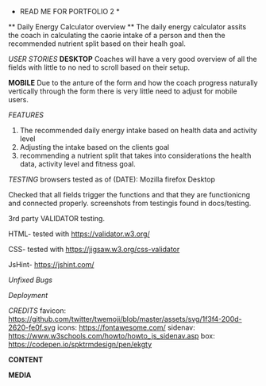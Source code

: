 
* READ ME FOR PORTFOLIO 2  *

** Daily Energy Calculator overview **
The daily energy calculator assits the coach in calculating the caorie intake of a person and then the recommended nutrient split based on their healh goal. 



*USER STORIES*
**DESKTOP**
Coaches will have a very good overview of all the fields with little to no ned to scroll based on their setup. 

**MOBILE**
Due to the anture of the form and how the coach progress naturally vertically through the form there is very little need to adjust for mobile users. 

*FEATURES*
1. The recommended daily energy intake based on health data and activity level
2. Adjusting the intake based on the clients goal
3. recommending a nutrient split that takes into considerations the health data, activity level and fitness goal.



*TESTING*
browsers tested as of (DATE):
Mozilla firefox Desktop

Checked that all fields trigger the functions and that they are functionicng and connected properly. screenshots from testingis found in docs/testing.

3rd party VALIDATOR testing.

HTML- tested with https://validator.w3.org/

CSS- tested with https://jigsaw.w3.org/css-validator

JsHint- https://jshint.com/


         

*Unfixed Bugs*



*Deployment*


*CREDITS*
favicon: https://github.com/twitter/twemoji/blob/master/assets/svg/1f3f4-200d-2620-fe0f.svg
icons: https://fontawesome.com/
sidenav: https://www.w3schools.com/howto/howto_js_sidenav.asp
box: https://codepen.io/spktrmdesign/pen/ekgty


**CONTENT**


**MEDIA**